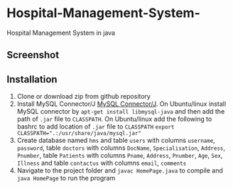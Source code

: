 # Hospital-Management-System-
Hospital Management System in java

## Screenshot

## Installation
1. Clone or download zip from github repository
2. Install MySQL Connector/J [MySQL Connector/J](https://dev.mysql.com/downloads/connector/j/3.1.html). On Ubuntu/linux install MySQL connector by `apt-get install libmysql-java` and then add the path of `.jar` file to `CLASSPATH`. On Ubuntu/linux add the following to bashrc to add location of `.jar` file to `CLASSPATH` `export CLASSPATH=".:/usr/share/java/mysql.jar"`
3. Create database named `hms` and table `users` with columns `username`, `password`, table `doctors` with columns `DocName`, `Specialisation`, `Address`, `Pnumber`, table `Patients` with columns `Pname`, `Address`, `Pnumber`, `Age`, `Sex`, `Illness` and table `contactus` with columns `email`, `comments`
4. Navigate to the project folder and `javac HomePage.java` to compile and `java HomePage` to run the program
